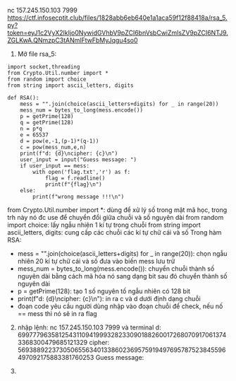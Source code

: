 nc 157.245.150.103 7999
https://ctf.infosecptit.club/files/1828abb6eb640e1a1aca59f12f88418a/rsa_5.py?token=eyJ1c2VyX2lkIjo0NywidGVhbV9pZCI6bnVsbCwiZmlsZV9pZCI6NTJ9.ZGLKwA.QNmzpC3tANmlFtwFbMyJqgu4so0

1. Mở file rsa_5:
```
import socket,threading
from Crypto.Util.number import *
from random import choice
from string import ascii_letters, digits

def RSA():
    mess = "".join(choice(ascii_letters+digits) for _ in range(20))
    mess_num = bytes_to_long(mess.encode())
    p = getPrime(128)
    q = getPrime(128)
    n = p*q
    e = 65537
    d = pow(e,-1,(p-1)*(q-1))
    c = pow(mess_num,e,n)
    print(f"d: {d}\ncipher: {c}\n")
    user_input = input("Guess message: ")
    if user_input == mess:
        with open('flag.txt','r') as f:
            flag = f.readline()
            print(f"{flag}\n")
    else:
        print(f"wrong message !!!\n")
   ```
   from Crypto.Util.number import *: dùng để xử lý số trong mật mã học, trong trh này nó đc use để chuyển đổi giữa chuỗi và số nguyên dài
   from random import choice: lấy ngẫu nhiên 1 kí tự trong chuỗi
   from string import ascii_letters, digits: cung cấp các chuỗi các kí tự chữ cái và số
   Trong hàm RSA:
   - mess = "".join(choice(ascii_letters+digits) for _ in range(20)): chọn ngẫu nhiên 20 kí tự chữ cái và số đưa vào biến mess lưu trữ
   - mess_num = bytes_to_long(mess.encode()): chuyển chuỗi thành số nguyên dài bằng cách mã hóa nó sang dạng bit sau đó chuyển thành số nguyên dài
   - p = getPrime(128): tạo 1 số nguyên tố ngẫu nhiên có 128 bit
   - print(f"d: {d}\ncipher: {c}\n"): in ra c và d dưới định dạng chuỗi
   - đoạn code yêu cầu người dùng nhập vào đoạn chuỗi để check, nếu nố == mess thì nó sẽ in ra flag
   
   2. nhập lệnh: nc 157.245.150.103 7999 và terminal
   d: 69977796358125431109419993282330901882600172680709170613743368300479685121329
   cipher: 56938892237305065563401338602369575919497695787523845596497092175883381760253
   Guess message: 
   
   3. 
